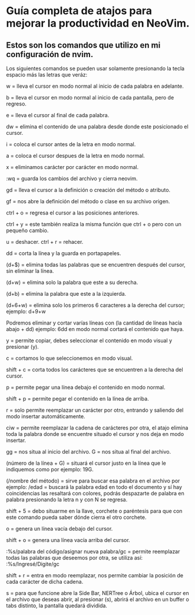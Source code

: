# Guía completa de atajos para mejorar la productividad en NeoVim.

## Estos son los comandos que utilizo en mi configuración de nvim.

Los siguientes comandos se pueden usar solamente presionando la tecla espacio más las letras que veráz:

w = lleva el cursor en modo normal al inicio de cada palabra en adelante.

b = lleva el cursor en modo normal al inicio de cada pantalla, pero de regreso.

e = lleva el cursor al final de cada palabra.

dw = elimina el contenido de una palabra desde donde este posicionado el cursor.

i = coloca el cursor antes de la letra en modo normal.

a = coloca el cursor despues de la letra en modo normal.

x = eliminamos carácter por carácter en modo normal.

:wq = guarda los cambios del archivo y cierra neovim.

gd = lleva el cursor a la definición o creación del método o atributo.

gf = nos abre la definición del método o clase en su archivo origen.

ctrl + o = regresa el cursor a las posiciones anteriores.

ctrl + y = este también realiza la misma función que ctrl + o pero con un pequeño cambio.

u = deshacer.
ctrl + r = rehacer.

dd = corta la línea y la guarda en portapapeles.

(d+$) = elimina todas las palabras que se encuentren después del cursor, sin eliminar la línea.

(d+w) = elimina solo la palabra que este a su derecha.

(d+b) = elimina la palabra que este a la izquierda.

(d+6+w) = elimina solo los primeros 6 caracteres a la derecha del cursor; ejemplo: d+9+w

Podremos eliminar y cortar varías líneas con (la cantidad de líneas hacía abajo + dd) ejemplo: 6dd en modo normal cortará el contenido que haya.

y = permite copiar, debes seleccionar el contenido en modo visual y presionar (y).

c = cortamos lo que seleccionemos en modo visual.

shift + c = corta todos los carácteres que se encuentren a la derecha del cursor.

p = permite pegar una línea debajo el contenido en modo normal. 

shift + p = permite pegar el contenido en la línea de arriba.

r = solo permite reemplazar un carácter por otro, entrando y saliendo del modo insertar automáticamente.

ciw = permite reemplazar la cadena de carácteres por otra, el atajo elimina toda la palabra donde se encuentre situado el cursor y nos deja en modo insertar.

gg = nos situa al inicio del archivo.
G = nos situa al final del archivo.

(número de la línea + G) = situará el cursor justo en la línea que le indiquemos como por ejemplo: 19G.

(/nombre del método) = sirve para buscar esa palabra en el archivo por ejemplo: /edad = buscará la palabra edad en todo el documento y sí hay coincidencias las resaltará con colores, podrás despazarte de palabra en palabra presionando la letra n y con N se regresa.

shift + 5 = debo situarme en la llave, corchete o paréntesis para que con este comando pueda saber dónde cierra el otro corchete.

o = genera un línea vacía debajo del cursor.

shift + o = genera una línea vacía arriba del cursor.

:%s/palabra del código/asignar nueva palabra/gc = permite reemplazar todas las palabras que deseemos por otra, se utiliza así: :%s/Ingresé/Digite/gc

shift + r = entra en modo reemplazar, nos permite cambiar la posición de cada carácter de dicha cadena.

s = para que funcione abre la Side Bar, NERTree o Árbol, ubica el cursor en el archivo que deseas abrir, al presionar (s), abrirá el archivo en un buffer o tabs distinto, la pantalla quedará dividida.
